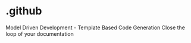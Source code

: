 # .github
Model Driven Development - Template Based Code Generation Close the loop of your documentation
